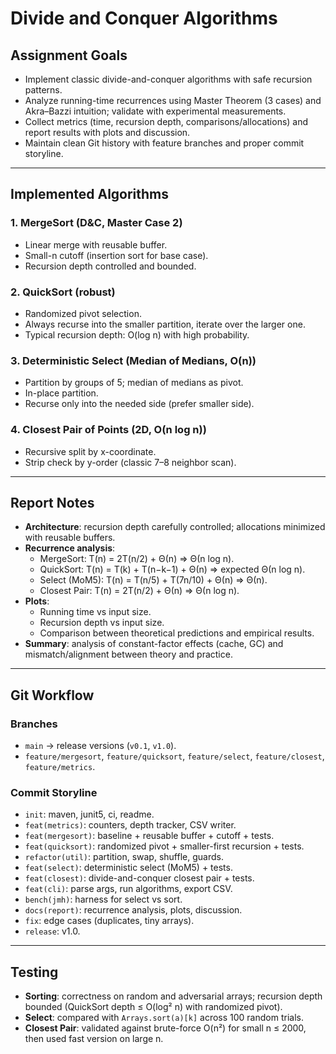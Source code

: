 # Divide and Conquer Algorithms

## Assignment Goals
- Implement classic divide-and-conquer algorithms with safe recursion patterns.  
- Analyze running-time recurrences using Master Theorem (3 cases) and Akra–Bazzi intuition; validate with experimental measurements.  
- Collect metrics (time, recursion depth, comparisons/allocations) and report results with plots and discussion.  
- Maintain clean Git history with feature branches and proper commit storyline.  

---

## Implemented Algorithms
### 1. MergeSort (D&C, Master Case 2)
- Linear merge with reusable buffer.  
- Small-n cutoff (insertion sort for base case).  
- Recursion depth controlled and bounded.  

### 2. QuickSort (robust)
- Randomized pivot selection.  
- Always recurse into the smaller partition, iterate over the larger one.  
- Typical recursion depth: O(log n) with high probability.  

### 3. Deterministic Select (Median of Medians, O(n))
- Partition by groups of 5; median of medians as pivot.  
- In-place partition.  
- Recurse only into the needed side (prefer smaller side).  

### 4. Closest Pair of Points (2D, O(n log n))
- Recursive split by x-coordinate.  
- Strip check by y-order (classic 7–8 neighbor scan).  

---

## Report Notes
- **Architecture**: recursion depth carefully controlled; allocations minimized with reusable buffers.  
- **Recurrence analysis**:  
  - MergeSort: T(n) = 2T(n/2) + Θ(n) ⇒ Θ(n log n).  
  - QuickSort: T(n) = T(k) + T(n−k−1) + Θ(n) ⇒ expected Θ(n log n).  
  - Select (MoM5): T(n) = T(n/5) + T(7n/10) + Θ(n) ⇒ Θ(n).  
  - Closest Pair: T(n) = 2T(n/2) + Θ(n) ⇒ Θ(n log n).  
- **Plots**:  
  - Running time vs input size.  
  - Recursion depth vs input size.  
  - Comparison between theoretical predictions and empirical results.  
- **Summary**: analysis of constant-factor effects (cache, GC) and mismatch/alignment between theory and practice.  

---

## Git Workflow
### Branches
- `main` → release versions (`v0.1`, `v1.0`).  
- `feature/mergesort`, `feature/quicksort`, `feature/select`, `feature/closest`, `feature/metrics`.  

### Commit Storyline
- `init`: maven, junit5, ci, readme.  
- `feat(metrics)`: counters, depth tracker, CSV writer.  
- `feat(mergesort)`: baseline + reusable buffer + cutoff + tests.  
- `feat(quicksort)`: randomized pivot + smaller-first recursion + tests.  
- `refactor(util)`: partition, swap, shuffle, guards.  
- `feat(select)`: deterministic select (MoM5) + tests.  
- `feat(closest)`: divide-and-conquer closest pair + tests.  
- `feat(cli)`: parse args, run algorithms, export CSV.  
- `bench(jmh)`: harness for select vs sort.  
- `docs(report)`: recurrence analysis, plots, discussion.  
- `fix`: edge cases (duplicates, tiny arrays).  
- `release`: v1.0.  

---

## Testing
- **Sorting**: correctness on random and adversarial arrays; recursion depth bounded (QuickSort depth ≤ O(log² n) with randomized pivot).  
- **Select**: compared with `Arrays.sort(a)[k]` across 100 random trials.  
- **Closest Pair**: validated against brute-force O(n²) for small n ≤ 2000, then used fast version on large n.  
